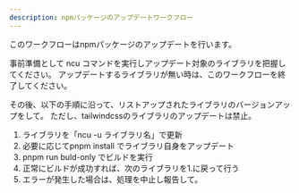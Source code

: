 ```yaml
---
description: npmパッケージのアップデートワークフロー
---
```


このワークフローはnpmパッケージのアップデートを行います。

事前準備として ncu コマンドを実行しアップデート対象のライブラリを把握してください。
アップデートするライブラリが無い時は、このワークフローを終了してください。

その後、以下の手順に沿って、リストアップされたライブラリのバージョンアップをして。
ただし、tailwindcssのライブラリのアップデートは禁止。

1. ライブラリを「ncu -u ライブラリ名」で更新
2. 必要に応じてpnpm install でライブラリ自身をアップデート
3. pnpm run buld-only でビルドを実行
4. 正常にビルドが成功すれば、次のライブラリを1.に戻って行う
5. エラーが発生した場合は、処理を中止し報告して。
